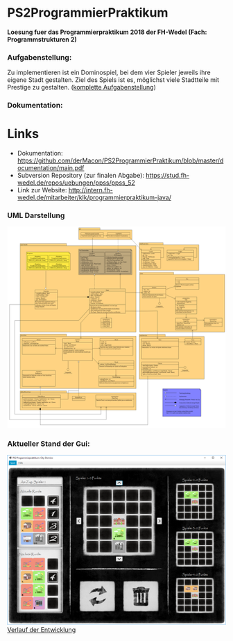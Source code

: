 # PS2ProgrammierPraktikum
**Loesung fuer das Programmierpraktikum 2018 der FH-Wedel (Fach: Programmstrukturen 2)**
### Aufgabenstellung:
Zu implementieren ist ein Dominospiel, bei dem vier Spieler jeweils ihre eigene Stadt gestalten. Ziel des Spiels ist es, möglichst viele Stadtteile mit Prestige zu gestalten. ([komplette Aufgabenstellung](https://github.com/derMacon/PS2ProgrammierPraktikum/blob/master/otherDocs/InfosProgrammierpraktikum/Aufgabenstellung_SS18_%20CityDomino.pdf))

### Dokumentation: 
# Links
- Dokumentation: https://github.com/derMacon/PS2ProgrammierPraktikum/blob/master/documentation/main.pdf
- Subversion Repository (zur finalen Abgabe): https://stud.fh-wedel.de/repos/uebungen/ppss/ppss_52
- Link zur Website: http://intern.fh-wedel.de/mitarbeiter/klk/programmierpraktikum-java/

### UML Darstellung
![alt text](https://github.com/derMacon/PS2ProgrammierPraktikum/blob/master/anhang/programmorganisationsplan/PP18Vereinfacht.png)

### Aktueller Stand der Gui: 
![alt text](https://github.com/derMacon/PS2ProgrammierPraktikum/blob/master/otherDocs/GUIScreenshot/Main141018.png)
[Verlauf der Entwicklung](https://github.com/derMacon/PS2ProgrammierPraktikum/tree/master/otherDocs/GUIScreenshot)
